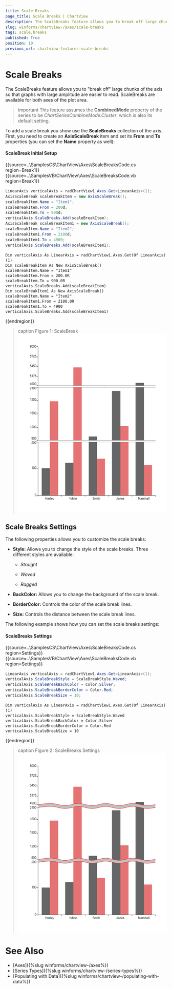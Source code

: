 ```yaml
---
title: Scale Breaks
page_title: Scale Breaks | ChartView
description: The ScaleBreaks feature allows you to break off large chunks of the axis so that graphs with large amplitude are easier to read. ScaleBreaks are available for both axes of the plot area.
slug: winforms/chartview-/axes/scale-breaks
tags: scale,breaks
published: True
position: 10
previous_url: chartview-features-scale-breaks
---
```


# Scale Breaks

The ScaleBreaks feature allows you to "break off" large chunks of the axis so that graphs with large amplitude are easier to read. ScaleBreaks are available for both axes of the plot area.

>important This feature assumes the __CombinedMode__ property of the series to be *ChartSeriesCombineMode.Cluster*, which is also its default setting. 
>

To add a scale break you show use the __ScaleBreaks__ collection of the axis. First, you need to create an __AxisScaleBreak__ item and set its __From__  and __To__ properties (you can set the __Name__ property as well):

#### ScaleBreak Initial Setup

{{source=..\SamplesCS\ChartView\Axes\ScaleBreaksCode.cs region=Break1}} 
{{source=..\SamplesVB\ChartView\Axes\ScaleBreaksCode.vb region=Break1}} 

````C#
LinearAxis verticalAxis = radChartView1.Axes.Get<LinearAxis>(1);
AxisScaleBreak scaleBreakItem = new AxisScaleBreak();
scaleBreakItem.Name = "Item1";
scaleBreakItem.From = 200d;
scaleBreakItem.To = 900d;
verticalAxis.ScaleBreaks.Add(scaleBreakItem);
AxisScaleBreak scaleBreakItem1 = new AxisScaleBreak();
scaleBreakItem.Name = "Item2";
scaleBreakItem1.From = 2100d;
scaleBreakItem1.To = 4900;
verticalAxis.ScaleBreaks.Add(scaleBreakItem1);

````
````VB.NET
Dim verticalAxis As LinearAxis = radChartView1.Axes.Get(Of LinearAxis)(1)
Dim scaleBreakItem As New AxisScaleBreak()
scaleBreakItem.Name = "Item1"
scaleBreakItem.From = 200.0R
scaleBreakItem.To = 900.0R
verticalAxis.ScaleBreaks.Add(scaleBreakItem)
Dim scaleBreakItem1 As New AxisScaleBreak()
scaleBreakItem.Name = "Item2"
scaleBreakItem1.From = 2100.0R
scaleBreakItem1.To = 4900
verticalAxis.ScaleBreaks.Add(scaleBreakItem1)

````

{{endregion}}  

>caption Figure 1: ScaleBreak
![chartview-axes-scale-breaks 001](images/chartview-axes-scale-breaks001.png)

## Scale Breaks Settings

The following properties allows you to customize the scale breaks:

* __Style:__ Allows you to change the style of the scale breaks. Three different styles are available:

  * *Straight*
  
  * *Waved*
  
  * *Ragged*

* __BackColor:__ Allows you to change the background of the scale break.

* __BorderColor:__ Controls the color of the scale break lines.

* __Size:__ Controls the distance between the scale break lines.

The following example shows how you can set the scale breaks settings: 

#### ScaleBreaks Settings

{{source=..\SamplesCS\ChartView\Axes\ScaleBreaksCode.cs region=Settings}} 
{{source=..\SamplesVB\ChartView\Axes\ScaleBreaksCode.vb region=Settings}} 

````C#
LinearAxis verticalAxis = radChartView1.Axes.Get<LinearAxis>(1);
verticalAxis.ScaleBreakStyle = ScaleBreakStyle.Waved;
verticalAxis.ScaleBreakBackColor = Color.Silver;
verticalAxis.ScaleBreakBorderColor = Color.Red;
verticalAxis.ScaleBreakSize = 10;

````
````VB.NET
Dim verticalAxis As LinearAxis = radChartView1.Axes.Get(Of LinearAxis)(1)
verticalAxis.ScaleBreakStyle = ScaleBreakStyle.Waved
verticalAxis.ScaleBreakBackColor = Color.Silver
verticalAxis.ScaleBreakBorderColor = Color.Red
verticalAxis.ScaleBreakSize = 10

````

{{endregion}} 

>caption Figure 2: ScaleBreaks Settings
![chartview-axes-scale-breaks 002](images/chartview-axes-scale-breaks002.png)

# See Also

* [Axes]({%slug winforms/chartview-/axes%})
* [Series Types]({%slug winforms/chartview-/series-types%})
* [Populating with Data]({%slug winforms/chartview-/populating-with-data%})